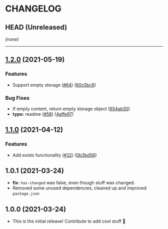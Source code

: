 # CHANGELOG

## HEAD (Unreleased)

_(none)_

---

## [1.2.0](https://www.github.com/cobraz/todoist-action/compare/v1.1.0...v1.2.0) (2021-05-19)


### Features

* Support empty storage ([#64](https://www.github.com/cobraz/todoist-action/issues/64)) ([60c5bc8](https://www.github.com/cobraz/todoist-action/commit/60c5bc8df76ff6fd97f26c3cd6396d4030faec17))


### Bug Fixes

* If empty content, return empty storage object ([654ab30](https://www.github.com/cobraz/todoist-action/commit/654ab3031c7fb63daa7e96cec437bb26315204eb))
* **typo:** readme ([#58](https://www.github.com/cobraz/todoist-action/issues/58)) ([4affe97](https://www.github.com/cobraz/todoist-action/commit/4affe9799dad404cb1ce584af443744f3cd6888b))

## [1.1.0](https://www.github.com/cobraz/todoist-action/compare/v1.0.1...v1.1.0) (2021-04-12)


### Features

* Add exists functionality ([#32](https://www.github.com/cobraz/todoist-action/issues/32)) ([0b3bd56](https://www.github.com/cobraz/todoist-action/commit/0b3bd56355cf7bade3a9fc9e609083180906e6a4))

## 1.0.1 (2021-03-24)

- **fix**: `has-changed` was false, even though stuff was changed.
- Removed some unused dependencies, cleaned up and improved `package.json`

## 1.0.0 (2021-03-24)

- This is the initial release! Contribute to add cool stuff 🎉
